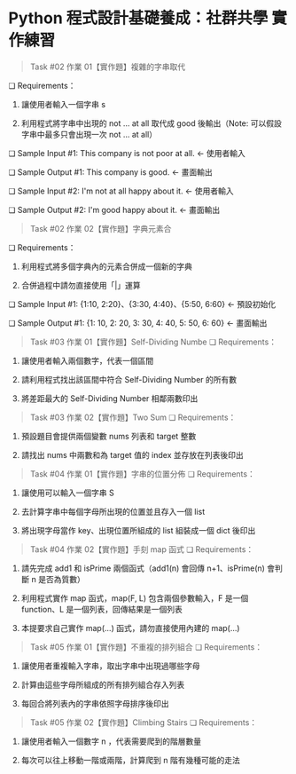 # Python 程式設計基礎養成：社群共學 實作練習

> Task #02 作業 01【實作題】複雜的字串取代

❏ Requirements：

1. 讓使用者輸入一個字串 s

2. 利用程式將字串中出現的 not … at all 取代成 good 後輸出（Note: 可以假設字串中最多只會出現一次 not ... at all）

❏ Sample Input #1: This company is not poor at all. ← 使用者輸入

❏ Sample Output #1: This company is good. ← 畫面輸出

❏ Sample Input #2: I'm not at all happy about it. ← 使用者輸入

❏ Sample Output #2: I'm good happy about it. ← 畫面輸出

> Task #02 作業 02【實作題】字典元素合

❏ Requirements：

1. 利用程式將多個字典內的元素合併成一個新的字典

2. 合併過程中請勿直接使用「|」運算

❏ Sample Input #1: {1:10, 2:20}、{3:30, 4:40}、{5:50, 6:60} ← 預設初始化

❏ Sample Output #1: {1: 10, 2: 20, 3: 30, 4: 40, 5: 50, 6: 60} ← 畫面輸出

> Task #03 作業 01【實作題】Self-Dividing Numbe
❏ Requirements：

1. 讓使用者輸入兩個數字，代表一個區間

2. 請利用程式找出該區間中符合 Self-Dividing Number 的所有數

3. 將差距最大的 Self-Dividing Number 相鄰兩數印出

> Task #03 作業 02【實作題】Two Sum
❏ Requirements：

1. 預設題目會提供兩個變數 nums 列表和 target 整數

2. 請找出 nums 中兩數和為 target 值的 index 並存放在列表後印出

> Task #04 作業 01【實作題】字串的位置分佈
❏ Requirements：

1. 讓使用可以輸入一個字串 S

2. 去計算字串中每個字母所出現的位置並且存入一個 list

3. 將出現字母當作 key、出現位置所組成的 list 組裝成一個 dict 後印出

> Task #04 作業 02【實作題】手刻 map 函式
❏ Requirements：

1. 請先完成 add1 和 isPrime 兩個函式（add1(n) 會回傳 n+1、isPrime(n) 會判斷 n 是否為質數）

2. 利用程式實作 map 函式，map(F, L) 包含兩個參數輸入，F 是一個 function、L 是一個列表，回傳結果是一個列表

3. 本提要求自己實作 map(...) 函式，請勿直接使用內建的 map(…)
> Task #05 作業 01【實作題】不重複的排列組合
❏ Requirements：

1. 讓使用者重複輸入字串，取出字串中出現過哪些字母

2. 計算由這些字母所組成的所有排列組合存入列表

3. 每回合將列表內的字串依照字母排序後印出
> Task #05 作業 02【實作題】Climbing Stairs
❏ Requirements：

1. 讓使用者輸入一個數字 n ，代表需要爬到的階層數量

2. 每次可以往上移動一階或兩階，計算爬到 n 階有幾種可能的走法

